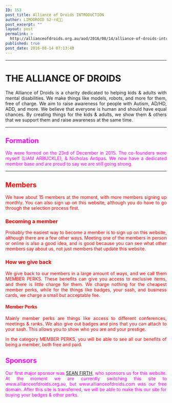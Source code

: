 ```yaml
---
ID: 153
post_title: Alliance of Droids INTRODUCTION
author: LIMODROID S2-rd🔭🔬
post_excerpt: ""
layout: post
permalink: >
  http://allianceofdroids.org.au/aod/2016/08/14/alliance-of-droids-introduction/
published: true
post_date: 2016-08-14 07:13:48
---
```

<hr />

<h1 style="text-align: justify;">THE ALLIANCE OF DROIDS</h1>
<p style="text-align: justify;">The Alliance of Droids is a charity dedicated to helping kids &amp; adults with mental disabilities. We make things like models, robots, and more for them, free of charge. We aim to raise awareness for people with Autism, AD/HD, ADD, and more. We believe that everyone is human and should have equal chances. By creating things for the kids &amp; adults, we show them &amp; others that we support them and raise awareness at the same time.</p>


<hr />

<h2 style="text-align: justify;"><span style="color: #ff00ff;">Formation</span></h2>
<p style="text-align: justify;"><span style="color: #ff00ff;">We were formed on the 23rd of December in 2015. The co-founders were myself (LIAM ARBUCKLE), &amp; Nicholas Antipas. We now have a dedicated member base and are proud to say we are still going strong.</span></p>


<hr />

<h2><span style="color: #ff0000;">Members</span></h2>
<p style="text-align: justify;"><span style="color: #ff0000;">We have about 15 members at the moment, with more members signing up monthly. You can also sign up on this website, although you do have to go through the selection process first. </span></p>

<h3 style="text-align: justify;"><span style="color: #ff0000;">Becoming a member</span></h3>
<p style="text-align: justify;"><span style="color: #ff0000;">Probably the easiest way to become a member is to sign up on this website, although there are a few other ways. Meeting one of the members in person or online is also a good idea, and is good because you can see what other members say about us, not just members that update this website.</span></p>

<h3 style="text-align: justify;"><span style="color: #ff0000;">How we give back</span></h3>
<p style="text-align: justify;"><span style="color: #ff0000;">We give back to our members in a large amount of ways, and we call them MEMBER PERKS. These benefits can give you access to exclusive items, and there is little charge for them. We charge nothing for the cheapest member perks, while for the things like badges, your sash, and business cards, we charge a small but acceptable fee. </span></p>

<h4 style="text-align: justify;"><span style="color: #ff0000;">Member Perks</span></h4>
<p style="text-align: justify;"><span style="color: #ff0000;">Mainly member perks are things like access to different conferences, meetings &amp; ranks. We also give out badges and pins that you can attach to your sash. This allows you to show who you are and your prestige.</span></p>
<p style="text-align: justify;"><span style="color: #ff0000;">In the category MEMBER PERKS, you will be able to see all our benefits of being a member, both free and paid.</span></p>

<h2 style="text-align: justify;"><span style="color: #ff00ff;">Sponsors</span></h2>
<p style="text-align: justify;"><span style="color: #ff00ff;">Our first major sponsor was <a href="http://www.mindbuzz.com.au" target="_blank">SEAN FIRTH</a>, who sponsors us for this website. At the moment we are currently switching this site to www.allianceofdroids.org.au, but www.allianceofdroids.com was our free domain. After this site is transferred, we will be able to make this our site for buying your badges &amp; other perks.</span></p>